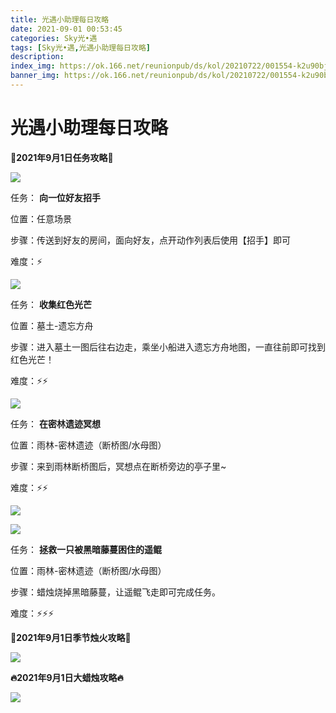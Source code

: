 ```yaml
---
title: 光遇小助理每日攻略
date: 2021-09-01 00:53:45
categories: Sky光•遇
tags: [Sky光•遇,光遇小助理每日攻略]
description: 
index_img: https://ok.166.net/reunionpub/ds/kol/20210722/001554-k2u90bj7ay.png?imageView&thumbnail=600x0&type=jpg
banner_img: https://ok.166.net/reunionpub/ds/kol/20210722/001554-k2u90bj7ay.png?imageView&thumbnail=600x0&type=jpg
---
```

# 光遇小助理每日攻略
  

**👑2021年9月1日任务攻略👑**

![](https://ok.166.net/reunionpub/ds/kol/20210901/001254-gz76hc2jyt.png)

任务： **向一位好友招手**

位置：任意场景

步骤：传送到好友的房间，面向好友，点开动作列表后使用【招手】即可

难度：⚡

![](https://ok.166.net/reunionpub/ds/kol/20210901/001543-rsbe5smift.png)

任务： **收集红色光芒**

位置：墓土-遗忘方舟

步骤：进入墓土一图后往右边走，乘坐小船进入遗忘方舟地图，一直往前即可找到红色光芒！

难度：⚡⚡

![](https://ok.166.net/reunionpub/ds/kol/20210901/001409-lut58cq07y.png)

任务： **在密林遗迹冥想**

位置：雨林-密林遗迹（断桥图/水母图）

步骤：来到雨林断桥图后，冥想点在断桥旁边的亭子里~

难度：⚡⚡

![](https://ok.166.net/reunionpub/ds/kol/20210901/001502-jyisgf83w7.png)

![](https://ok.166.net/reunionpub/ds/kol/20210901/001447-m5argslfq6.png)

任务： **拯救一只被黑暗藤蔓困住的遥鲲**

位置：雨林-密林遗迹（断桥图/水母图）

步骤：蜡烛烧掉黑暗藤蔓，让遥鲲飞走即可完成任务。

难度：⚡⚡⚡

 **🌹2021年9月1日季节烛火攻略🌹**

![](https://ok.166.net/reunionpub/ds/kol/20210901/000936-s4j83wpqsk.png)

  

 **🔥2021年9月1日大蜡烛攻略🔥**

![](https://ok.166.net/reunionpub/ds/kol/20210901/000910-vsqhecw0nk.png)

  

